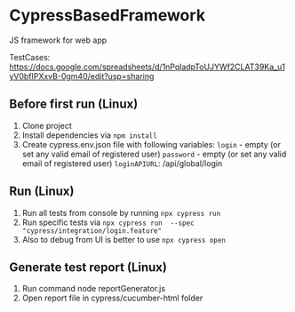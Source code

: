 # CypressBasedFramework
JS framework for web app

TestCases:
https://docs.google.com/spreadsheets/d/1nPqladpToUJYWf2CLAT39Ka_u1yV0bfIPXxvB-0gm40/edit?usp=sharing

## Before first run (Linux)
1. Clone project
2. Install dependencies via `npm install`
3. Create cypress.env.json file with following variables:
    `login` - empty (or set any valid email of registered user)
    `password` - empty (or set any valid email of registered user)
    `loginAPIURL`: /api/global/login

## Run (Linux)
1. Run all tests from console by running `npx cypress run`
2. Run specific tests via `npx cypress run  --spec "cypress/integration/login.feature"`
3. Also to debug from UI is better to use `npx cypress open`

## Generate test report (Linux)
1. Run command node reportGenerator.js
2. Open report file in cypress/cucumber-html folder